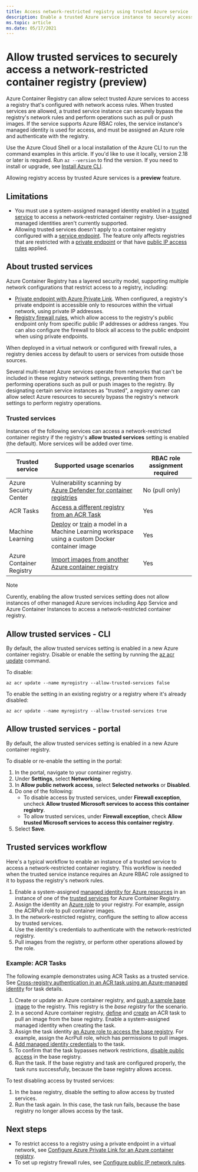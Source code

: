 ```yaml
---
title: Access network-restricted registry using trusted Azure service
description: Enable a trusted Azure service instance to securely access a network-restricted container registry to pull or push images 
ms.topic: article
ms.date: 05/17/2021
---
```


# Allow trusted services to securely access a network-restricted container registry (preview)

Azure Container Registry can allow select trusted Azure services to access a registry that's configured with network access rules. When trusted services are allowed, a trusted service instance can securely bypass the registry's network rules and perform operations such as pull or push images. If the service supports Azure RBAC roles, the service instance's managed identity is used for access, and must be assigned an Azure role and authenticate with the registry.

Use the Azure Cloud Shell or a local installation of the Azure CLI to run the command examples in this article. If you'd like to use it locally, version 2.18 or later is required. Run `az --version` to find the version. If you need to install or upgrade, see [Install Azure CLI](/cli/azure/install-azure-cli).

Allowing registry access by trusted Azure services is a **preview** feature.

## Limitations

* You must use a system-assigned managed identity enabled in a [trusted service](#trusted-services) to access a network-restricted container registry. User-assigned managed identities aren't currently supported.
* Allowing trusted services doesn't apply to a container registry configured with a [service endpoint](container-registry-vnet.md). The feature only affects registries that are restricted with a [private endpoint](container-registry-private-link.md) or that have [public IP access rules](container-registry-access-selected-networks.md) applied. 

## About trusted services

Azure Container Registry has a layered security model, supporting multiple network configurations that restrict access to a registry, including:

* [Private endpoint with Azure Private Link](container-registry-private-link.md). When configured, a registry's private endpoint is accessible only to resources within the virtual network, using private IP addresses.  
* [Registry firewall rules](container-registry-access-selected-networks.md), which allow access to the registry's public endpoint only from specific public IP addresses or address ranges. You can also configure the firewall to block all access to the public endpoint when using private endpoints.

When deployed in a virtual network or configured with firewall rules, a registry denies access by default to users or services from outside those sources. 

Several multi-tenant Azure services operate from networks that can't be included in these registry network settings, preventing them from performing operations such as pull or push images to the registry. By designating certain service instances as "trusted", a registry owner can allow select Azure resources to securely bypass the registry's network settings to perform registry operations. 

### Trusted services

Instances of the following services can access a network-restricted container registry if the registry's **allow trusted services** setting is enabled (the default). More services will be added over time.

|Trusted service  |Supported usage scenarios  | RBAC role assignment required
|---------|---------|------|
| Azure Secuirty Center | Vulnerability scanning by [Azure Defender for container registries](scan-images-defender.md) | No (pull only)
|ACR Tasks     | [Access a different registry from an ACR Task](container-registry-tasks-cross-registry-authentication.md)       | Yes |
|Machine Learning | [Deploy](../machine-learning/how-to-deploy-custom-docker-image.md) or [train](../machine-learning/how-to-train-with-custom-image.md) a model in a Machine Learning workspace using a custom Docker container image | Yes |
|Azure Container Registry | [Import images from another Azure container registry](container-registry-import-images.md#import-from-an-azure-container-registry-in-the-same-ad-tenant) | Yes |

> [!NOTE]
> Curently, enabling the allow trusted services setting does not allow instances of other managed Azure services including App Service and Azure Container Instances to access a network-restricted container registry.

## Allow trusted services - CLI

By default, the allow trusted services setting is enabled in a new Azure container registry. Disable or enable the setting by running the [az acr update](/cli/azure/acr#az_acr_update) command.

To disable:

```azurecli
az acr update --name myregistry --allow-trusted-services false
```

To enable the setting in an existing registry or a registry where it's already disabled:

```azurecli
az acr update --name myregistry --allow-trusted-services true
```

## Allow trusted services - portal

By default, the allow trusted services setting is enabled in a new Azure container registry. 

To disable or re-enable the setting in the portal:

1. In the portal, navigate to your container registry.
1. Under **Settings**, select **Networking**. 
1. In **Allow public network access**, select **Selected networks** or **Disabled**.
1. Do one of the following:
    * To disable access by trusted services, under **Firewall exception**, uncheck **Allow trusted Microsoft services to access this container registry**. 
    * To allow trusted services, under **Firewall exception**, check **Allow trusted Microsoft services to access this container registry**.
1. Select **Save**.

## Trusted services workflow

Here's a typical workflow to enable an instance of a trusted service to access a network-restricted container registry. This workflow is needed when the trusted service instance requires an Azure RBAC role assigned to it to bypass the registry's network rules.

1. Enable a system-assigned [managed identity for Azure resources](../active-directory/managed-identities-azure-resources/overview.md) in an instance of one of the [trusted services](#trusted-services) for Azure Container Registry.
1. Assign the identity an [Azure role](container-registry-roles.md) to your registry. For example, assign the ACRPull role to pull container images.
1. In the network-restricted registry, configure the setting to allow access by trusted services.
1. Use the identity's credentials to authenticate with the network-restricted registry. 
1. Pull images from the registry, or perform other operations allowed by the role.

### Example: ACR Tasks

The following example demonstrates using ACR Tasks as a trusted service. See [Cross-registry authentication in an ACR task using an Azure-managed identity](container-registry-tasks-cross-registry-authentication.md) for task details.

1. Create or update an Azure container registry, and [push a sample base image](container-registry-tasks-cross-registry-authentication.md#prepare-base-registry) to the registry. This registry is the *base registry* for the scenario.
1. In a second Azure container registry, [define](container-registry-tasks-cross-registry-authentication.md#define-task-steps-in-yaml-file) and [create](container-registry-tasks-cross-registry-authentication.md#option-2-create-task-with-system-assigned-identity) an ACR task to pull an image from the base registry. Enable a system-assigned managed identity when creating the task.
1. Assign the task identity [an Azure role to access the base registry](container-registry-tasks-authentication-managed-identity.md#3-grant-the-identity-permissions-to-access-other-azure-resources). For example, assign the AcrPull role, which has permissions to pull images.
1. [Add managed identity credentials](container-registry-tasks-authentication-managed-identity.md#4-optional-add-credentials-to-the-task) to the task.
1. To confirm that the task bypasses network restrictions, [disable public access](container-registry-access-selected-networks.md#disable-public-network-access) in the base registry.
1. Run the task. If the base registry and task are configured properly, the task runs successfully, because the base registry allows access.

To test disabling access by trusted services:

1. In the base registry, disable the setting to allow access by trusted services.
1. Run the task again. In this case, the task run fails, because the base registry no longer allows access by the task.

## Next steps

* To restrict access to a registry using a private endpoint in a virtual network, see [Configure Azure Private Link for an Azure container registry](container-registry-private-link.md).
* To set up registry firewall rules, see [Configure public IP network rules](container-registry-access-selected-networks.md).
